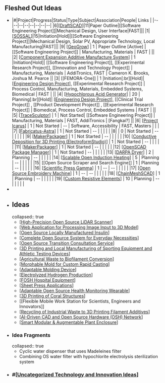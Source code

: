 ## Fleshed Out Ideas
- |#|Project|Progress|Status|Type|Subject|Association|People| Links |
  |--|--|--|--|--|--|--|--|
  |6|[[DraftSCAD]]|11|Paper Outline|[[Software Engineering Project]]|Mechanical Design, User Interface|FAST|||
  |1|[[SOSSAL]]|15|Initiation[Hold]|[[Software Engineering Project]]|Mechanical Design, Solar PV, Appropriate Technology, Local Manufacturing|FAST|||
  |9| [[GeoGrow]] | 1 | Paper Outline [Active] | [[Software Engineering Project]] | Manufacturing, Materials | FAST | ||
  |2| [[Component Expansion Additive Manufacture System]]  | 1 |Initiation[Hold]| [[Software Engineering Project]], [[Experimental Research Project]], [[Innovation and Technology Project]] | Manufacturing, Materials | AddiTronics, FAST | Cameron K. Brooks, Joshua M. Pearce ||
  |3| [[FEMORA-One]]  | 1 |Initiation[:br][Hold]| [[Engineering Design Project]], [[Experimental Research Project]] | Process Control, Manufacturing, Materials, Embedded Systems, Biomedical | FAST |  ||
  |4| [[Hypochlorous Acid Generator]]  | 20 | Planning[:br][Hold]| [[Engineering Design Project]], [[Clinical Trial Project]] , [[Product Development Project]] , [[Experimental Research Project]] | Biomedical, Process Control, Embedded Systems | FAST |  ||
  |5| [[TraceSculptor]] | 1 | Not Started| [[Software Engineering Project]] | Manufacturing, Materials | FAST, AddiTronics | [Fangkai?] ||
  |6| [[Project Icarus]]  | 1 | Not Started | -- | Software, Accessibility | FAST, Masters |  |  |
  |7| [[Fabricatus-Astra]] | 1 | Not Started | -- | | | | |
  |8|  | 0 | Not Started | -- | | | | |
  |9| [[MakerPackager]] | 1 | Not Started | -- | | | | |
  |10| [[Conductive Deposition for 3D Printing (ElectroformStudio)]] | 1 | Not Started | -- | | | | |
  |11| [[MakerPackager]] | 1 | Not Started | -- | | | | |
  |12| [[OpenSCAD Package Manager]] | 1 | Not Started | -- | | | | |
  |13| [[DARPA Dryer]] | 2 | Planning | -- | | | | |
  |14| [[Scalable Open Induction Heating]] | 5 | Planning | -- | | | | |
  |15| [[Open Source Scraper and Search Engine]] | 1 | Planning | -- | | | | |
  |16| [[Scientific Press Gamma]] | 1 | -- | -- | | | | |
  |17| [[Open Source Embroidery Machine]] | 1 | -- | -- | | | | |
  |18| [[ChainMeshSCAD]] | 1 | Planning | -- | | | | |
  |19| [[Custom Resistive Elements]] | 10 | Planning | -- | | | | |
-
- ## Ideas
  collapsed:: true
	- [[High-Precision Open Source LiDAR Scanner]]
	- [[Web Application for Processing Image Input to 3D Model]]
	- [[Open Source Locally Manufactured Insulin]]
	- [[Complete Open Source System for Everyday Necessities]]
	- [[Open Source Transition Consultation Service]]
	- [[3D Printing and Local Manufacturing of Sporting Equipment and Athletic Testing Devices]]
	- [[Agricultural Waste to Biofilament Conversion]]
	- [[Morphable Mold for Custom Rapid Casting]]
	- [[Adaptable Molding Device]]
	- [[Electrolyzed Hydrogen Production]]
	- [[FOSH Hospital Equipment]]
	- [[Sheet Press Applications]]
	- [[Adaptable Open Source Health Monitoring Wearable]]
	- [[3D Printing of Coral Structures]]
	- [[Flexible Mobile Work Station for Scientists, Engineers and Innovators]]
	- [[Recycling of Industrial Waste to 3D Printing Filament Additives]]
	- [[AI-Driven CAD and Open Source Hardware (OSH) Network]]
	- [[Smart Modular & Augmentable Plant Enclosure]]
- ### Idea Fragments
  collapsed:: true
	- Cyclic water dispenser that uses Madeleines filter
	- Combining OS water filter with hypochlorite electrolysis sterilization system
- ### #[[Uncategorized Technology and Innovation Ideas]]

[//begin]: # "Autogenerated link references for markdown compatibility"
[DraftSCAD]: DraftSCAD "DraftSCAD"
[SOSSAL]: SOSSAL "SOSSAL"
[GeoGrow]: GeoGrow "GeoGrow"
[Component Expansion Additive Manufacture System]: <Component Expansion Additive Manufacture System> "Component Expansion Additive Manufacture System"
[Engineering Design Project]: <Engineering Design Project> "Engineering Design Project"
[Hypochlorous Acid Generator]: <Hypochlorous Acid Generator> "Hypochlorous Acid Generator"
[TraceSculptor]: TraceSculptor "TraceSculptor"
[Project Icarus]: <Project Icarus> "Project Icarus"
[Fabricatus-Astra]: Fabricatus-Astra "Fabricatus-Astra"
[MakerPackager]: MakerPackager "MakerPackager"
[Conductive Deposition for 3D Printing (ElectroformStudio)]: <Conductive Deposition for 3D Printing (ElectroformStudio)> "Conductive Deposition for 3D Printing (ElectroformStudio)"
[OpenSCAD Package Manager]: <OpenSCAD Package Manager> "OpenSCAD Package Manager"
[DARPA Dryer]: <DARPA Dryer> "DARPA Dryer"
[Scalable Open Induction Heating]: <Scalable Open Induction Heating> "Scalable Open Induction Heating"
[Scientific Press Gamma]: <Scientific Press Gamma> "Scientific Press Gamma"
[Open Source Embroidery Machine]: <Open Source Embroidery Machine> "Open Source Embroidery Machine"
[ChainMeshSCAD]: ChainMeshSCAD "ChainMeshSCAD"
[Custom Resistive Elements]: <Custom Resistive Elements> "Custom Resistive Elements"
[High-Precision Open Source LiDAR Scanner]: <High-Precision Open Source LiDAR Scanner> "High-Precision Open Source LiDAR Scanner"
[Web Application for Processing Image Input to 3D Model]: <Web Application for Processing Image Input to 3D Model> "Web Application for Processing Image Input to 3D Model"
[Open Source Locally Manufactured Insulin]: <Open Source Locally Manufactured Insulin> "Open Source Locally Manufactured Insulin (OSLMI)"
[Complete Open Source System for Everyday Necessities]: <Complete Open Source System for Everyday Necessities> "Complete Open Source System for Everyday Necessities (COSSEN)"
[Open Source Transition Consultation Service]: <Open Source Transition Consultation Service> "Business Concept: Open Source Transition Consultation Service"
[3D Printing and Local Manufacturing of Sporting Equipment and Athletic Testing Devices]: <3D Printing and Local Manufacturing of Sporting Equipment and Athletic Testing Devices> "3D Printing and Local Manufacturing of Sporting Equipment and Testing Devices"
[Agricultural Waste to Biofilament Conversion]: <Agricultural Waste to Biofilament Conversion> "Agricultural Waste to Biofilament Conversion"
[Morphable Mold for Custom Rapid Casting]: <Morphable Mold for Custom Rapid Casting> "Morphable Mold for Custom Rapid Casting"
[Adaptable Molding Device]: <Adaptable Molding Device> "Adaptable Molding Device"
[Electrolyzed Hydrogen Production]: <Electrolyzed Hydrogen Production> "Electrolyzed Hydrogen Production"
[FOSH Hospital Equipment]: <FOSH Hospital Equipment> "FOSH Hospital Equipment"
[Sheet Press Applications]: <Sheet Press Applications> "Sheet Press Applications"
[Adaptable Open Source Health Monitoring Wearable]: <Adaptable Open Source Health Monitoring Wearable> "Concept: Adaptable Open Source Health Monitoring Wearables"
[3D Printing of Coral Structures]: <3D Printing of Coral Structures> "3D Printing Coral Structures"
[Recycling of Industrial Waste to 3D Printing Filament Additives]: <Recycling of Industrial Waste to 3D Printing Filament Additives> "Recycling of Industrial Waste to 3D Printing Filament Additives"
[AI-Driven CAD and Open Source Hardware (OSH) Network]: <AI-Driven CAD and Open Source Hardware (OSH) Network> "AI-Driven CAD and Open Source Hardware (OSH) Network"
[Smart Modular & Augmentable Plant Enclosure]: <Smart Modular %26 Augmentable Plant Enclosure> "Smart Modular & Augmentable Plant Enclosure (SMARE)"
[Uncategorized Technology and Innovation Ideas]: <Uncategorized Technology and Innovation Ideas> "Innovations/Technology"
[//end]: # "Autogenerated link references"